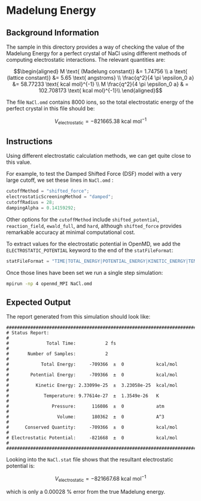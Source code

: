 # Madelung Energy

## Background Information
The sample in this directory provides a way of checking the value of
the Madelung Energy for a perfect crystal of NaCl using different methods of computing electrostatic interactions.  The relevant quantities are:

$$\begin{aligned}
M \text{ (Madelung constant)} &= 1.74756 \\
a \text{ (lattice constant)} &= 5.65 \text{ angstroms} \\
\frac{q^2}{4 \pi \epsilon_0 a} &= 58.77233 \text{ kcal mol}^{-1} \\
M \frac{q^2}{4 \pi \epsilon_0 a} & = 102.708173 \text{ kcal mol}^{-1}\\
\end{aligned}$$ 

The file `NaCl.omd` contains 8000 ions, so the total electrostatic energy
of the perfect crystal in this file should be:

$$V_\text{electrostatic} = -821665.38 \text{ kcal mol}^{-1}$$

## Instructions
Using different electrostatic calculation methods, we can get quite
close to this value.

For example, to test the Damped Shifted Force (DSF) model with a very large cutoff, we set these lines in `NaCl.omd` :

```C++
cutoffMethod = "shifted_force";
electrostaticScreeningMethod = "damped";
cutoffRadius = 28;
dampingAlpha = 0.14159292;
```

Other options for the `cutoffMethod` include `shifted_potential`, `reaction_field`, `ewald_full`, and `hard`, although `shifted_force` provides remarkable accuracy at minimal computational cost.

To extract values for the electrostatic potential in OpenMD, we add the
`ELECTROSTATIC_POTENTIAL` keyword to the end of the `statFileFormat`:

```C++
statFileFormat = "TIME|TOTAL_ENERGY|POTENTIAL_ENERGY|KINETIC_ENERGY|TEMPERATURE|PRESSURE|VOLUME|CONSERVED_QUANTITY|ELECTROSTATIC_POTENTIAL";
```

Once those lines have been set we run a single step simulation:

```bash
mpirun -np 4 openmd_MPI NaCl.omd
```

## Expected Output
The report generated from this simulation should look like:
```
###############################################################################
# Status Report:                                                              #
#              Total Time:           2 fs                                     #
#       Number of Samples:           2                                        #
#            Total Energy:     -709366  ±  0            kcal/mol              #
#        Potential Energy:     -709366  ±  0            kcal/mol              #
#          Kinetic Energy: 2.33099e-25  ±  3.23058e-25  kcal/mol              #
#             Temperature: 9.77614e-27  ±  1.3549e-26   K                     #
#                Pressure:      116086  ±  0            atm                   #
#                  Volume:      180362  ±  0            A^3                   #
#      Conserved Quantity:     -709366  ±  0            kcal/mol              #
# Electrostatic Potential:     -821668  ±  0            kcal/mol              #
###############################################################################
```

Looking into the `NaCl.stat` file shows that the resultant electrostatic potential is:

$$V_\text{electrostatic} = -821667.68 \text{ kcal mol}^{-1}$$

which is only a 0.00028 % error from the true Madelung energy.
